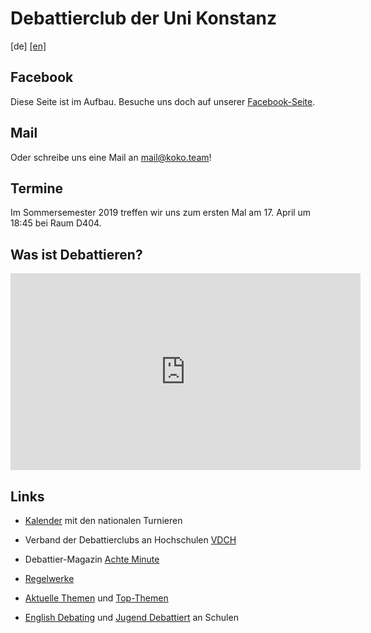 # Debattierclub der Uni Konstanz

\[de\] [\[en\]](en)

## Facebook

Diese Seite ist im Aufbau. Besuche uns doch auf unserer [Facebook-Seite](https://www.facebook.com/KonstanzerKontroverse/). 

## Mail

Oder schreibe uns eine Mail an [mail@koko.team](mailto:mail@koko.team)!

## Termine

Im Sommersemester 2019 treffen wir uns zum ersten Mal am 17. April um 18:45 bei Raum D404.

## Was ist Debattieren? 

<iframe width="560" height="315" src="https://www.youtube-nocookie.com/embed/PT7QbzLYGBg" frameborder="0" allow="accelerometer; autoplay; encrypted-media; gyroscope; picture-in-picture" allowfullscreen></iframe>

## Links

* [Kalender](http://www.achteminute.de/events/national/) mit den nationalen Turnieren

* Verband der Debattierclubs an Hochschulen [VDCH](http://www.vdch.de/)

* Debattier-Magazin [Achte Minute](https://achteminute.de)

* [Regelwerke](https://www.streitkultur.net/debatte/#regeln)

* [Aktuelle Themen](http://hellomotions.com/) und [Top-Themen](http://archive.idebate.org/view/top_100_debates)

* [English Debating](http://schoolsdebate.de/) und [Jugend Debattiert](https://www.jugend-debattiert.de/) an Schulen
